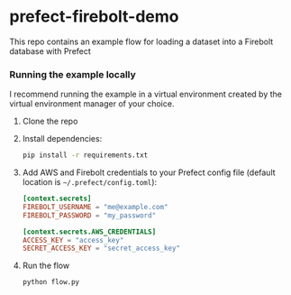 # prefect-firebolt-demo

This repo contains an example flow for loading a dataset into a Firebolt database with Prefect

### Running the example locally

I recommend running the example in a virtual environment created by the virtual environment manager of your choice.

1. Clone the repo
2. Install dependencies:
    ```bash
    pip install -r requirements.txt
    ```

3. Add AWS and Firebolt credentials to your Prefect config file (default location is `~/.prefect/config.toml`):
    ```toml
    [context.secrets]
    FIREBOLT_USERNAME = "me@example.com"
    FIREBOLT_PASSWORD = "my_password"

    [context.secrets.AWS_CREDENTIALS]
    ACCESS_KEY = "access_key"
    SECRET_ACCESS_KEY = "secret_access_key"
    ```

4. Run the flow
    ```bash
    python flow.py
    ```